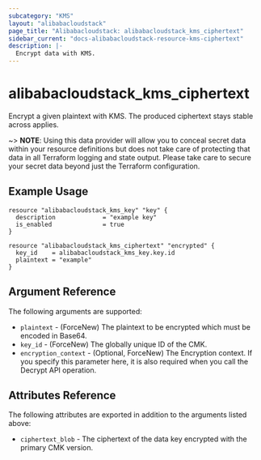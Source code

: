 ```yaml
---
subcategory: "KMS"
layout: "alibabacloudstack"
page_title: "Alibabacloudstack: alibabacloudstack_kms_ciphertext"
sidebar_current: "docs-alibabacloudstack-resource-kms-ciphertext"
description: |-
  Encrypt data with KMS.
---
```


# alibabacloudstack\_kms\_ciphertext

Encrypt a given plaintext with KMS. The produced ciphertext stays stable across applies. 

~> **NOTE**: Using this data provider will allow you to conceal secret data within your resource definitions but does not take care of protecting that data in all Terraform logging and state output. Please take care to secure your secret data beyond just the Terraform configuration.

## Example Usage

```
resource "alibabacloudstack_kms_key" "key" {
  description             = "example key"
  is_enabled              = true
}

resource "alibabacloudstack_kms_ciphertext" "encrypted" {
  key_id    = alibabacloudstack_kms_key.key.id
  plaintext = "example"
}
```

## Argument Reference

The following arguments are supported:

* `plaintext` - (ForceNew) The plaintext to be encrypted which must be encoded in Base64.
* `key_id` - (ForceNew) The globally unique ID of the CMK.
* `encryption_context` -
  (Optional, ForceNew) The Encryption context. If you specify this parameter here, it is also required when you call the Decrypt API operation. 


## Attributes Reference

The following attributes are exported in addition to the arguments listed above:

* `ciphertext_blob` - The ciphertext of the data key encrypted with the primary CMK version.
